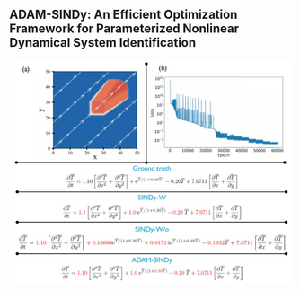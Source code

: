 ## ADAM-SINDy: An Efficient Optimization Framework for Parameterized Nonlinear Dynamical System Identification
![Model](https://github.com/siva-viknesh/ADAM-SINDy/blob/main/6_Wildfire_Dynamics_PDE/Figure.jpg)
